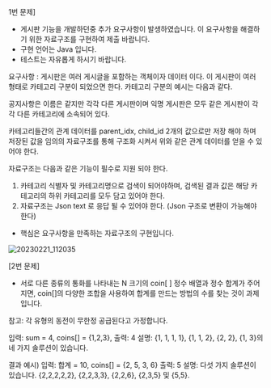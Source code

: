 1번 문제]
* 게시판 기능을 개발하던중 추가 요구사항이 발생하였습니다. 이 요구사항을 해결하기 위한 자료구조를 구현하여 제출 바랍니다.
* 구현 언어는 Java 입니다.
* 테스트는 자유롭게 하시기 바랍니다.

요구사항 : 게시판은 여러 게시글을 포함하는 객체이자 데이터 이다. 이 게시판이 여러 형태로 카테고리 구분이 되었으면 한다.
카테고리 구분의 예시는 다음과 같다.

공지사항은 이름은 같지만 각각 다른 게시판이며
익명 게시판은 모두 같은 게시판이 각각 다른 카테고리에 소속되어 있다.

카테고리들간의 관계 데이터를 parent_idx, child_id 2개의 값으로만 저장 해야 하며 저장된 값을 임의의 자료구조를 통해 구조화 시켜서 위와 같은 관계 데이터를 얻을 수 있어야 한다.

자료구조는 다음과 같은 기능이 필수로 지원 되야 한다.

1. 카테고리 식별자 및 카테고리명으로 검색이 되어야하며, 검색된 결과 값은 해당 카테고리의 하위 카테고리를 모두 담고 있어야 한다.
2. 자료구조는 Json text 로 응답 될 수 있어야 한다. (Json 구조로 변환이 가능해야 한다)

* 핵심은 요구사항을 만족하는 자료구조의 구현입니다.

![20230221_112035](https://github.com/leeimma/hanteoglobal/assets/45813956/37fe3d92-9ecc-4ddc-9854-ca415670090e)


[2번 문제]
* 서로 다른 종류의 통화를 나타내는 N 크기의 coin[ ] 정수 배열과 정수 합계가 주어지면, coin[]의 다양한 조합을 사용하여 합계를 만드는 방법의 수를 찾는 것이 과제입니다.

참고: 각 유형의 동전이 무한정 공급된다고 가정합니다.

입력: sum = 4, coins[] = {1,2,3},
출력: 4
설명: {1, 1, 1, 1}, {1, 1, 2}, {2, 2}, {1, 3}의 네 가지 솔루션이 있습니다.


결과 예시)
입력: 합계 = 10, coins[] = {2, 5, 3, 6}
출력: 5
설명: 다섯 가지 솔루션이 있습니다.
{2,2,2,2,2}, {2,2,3,3}, {2,2,6}, {2,3,5} 및 {5,5}.

